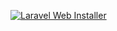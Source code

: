 [![Laravel Web Installer](https://github.com/rashidlaasri/LaravelInstaller/assets/36804104/5fea5ade-7c97-43bb-b6a9-89cd8d2a0bdf)](https://laravel-installer.com)

